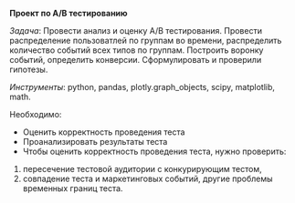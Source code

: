 **Проект по A/B тестированию**

*Задача*: Провести анализ и оценку A/B тестирования. Провести распределение пользоватлей по группам во времени, распределить количество событий всех типов по группам. Построить воронку событий, определить конверсии. Сформулировать и проверили гипотезы.

*Инструменты*: python, pandas, plotly.graph_objects, scipy, matplotlib, math.

Необходимо:

- Оценить корректность проведения теста
- Проанализировать результаты теста
- Чтобы оценить корректность проведения теста, нужно проверить:

1. пересечение тестовой аудитории с конкурирующим тестом,
2. совпадение теста и маркетинговых событий, другие проблемы временных границ теста.
